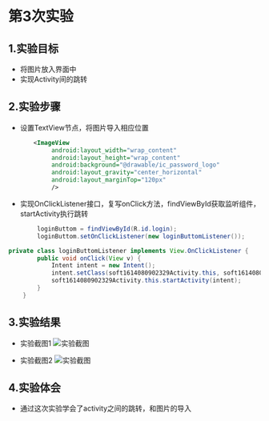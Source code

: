 ﻿# 第3次实验
 
## 1.实验目标
* 将图片放入界面中
* 实现Activity间的跳转
 
## 2.实验步骤
* 设置TextView节点，将图片导入相应位置
``` xml
       <ImageView
            android:layout_width="wrap_content"
            android:layout_height="wrap_content"
            android:background="@drawable/ic_password_logo"
            android:layout_gravity="center_horizontal"
            android:layout_marginTop="120px"
            />
```
* 实现OnClickListener接口，复写onClick方法，findViewById获取监听组件，startActivity执行跳转
``` java
        loginButtom = findViewById(R.id.login);
        loginButtom.setOnClickListener(new loginButtomListener());
```

``` java
private class loginButtomListener implements View.OnClickListener {
        public void onClick(View v) {
            Intent intent = new Intent();
            intent.setClass(soft1614080902329Activity.this, soft1614080902329RecordActivity.class);
            soft1614080902329Activity.this.startActivity(intent);
        }
    }
```
 
## 3.实验结果
* 实验截图1
![实验截图](https://github.com/OrangeHap/android-labs-2018/blob/master/soft1614080902329/lab3_1.png)

* 实验截图2
![实验截图](https://github.com/OrangeHap/android-labs-2018/blob/master/soft1614080902329/lab3_2.png)

## 4.实验体会 
* 通过这次实验学会了activity之间的跳转，和图片的导入
